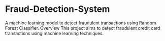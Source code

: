 # Fraud-Detection-System
A machine learning model to detect fraudulent transactions using Random Forest Classifier. Overview This project aims to detect fraudulent credit card transactions using machine learning techniques. 
